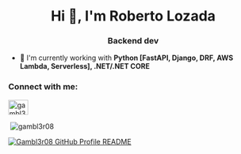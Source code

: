 <h1 align="center">Hi 👋, I'm Roberto Lozada</h1>
<h3 align="center">Backend dev</h3>

- 🌱 I'm currently working with **Python [FastAPI, Django, DRF, AWS Lambda, Serverless], .NET/.NET CORE**

<h3 align="left">Connect with me:</h3>
<p align="left">
<a href="https://dev.to/gambl3r08" target="blank"><img align="center" src="https://cdn.jsdelivr.net/npm/simple-icons@3.0.1/icons/dev-dot-to.svg" alt="gambl3r08" height="30" width="40" /></a>
</p>


<p>&nbsp;<img align="center" src="https://github-readme-stats.vercel.app/api?username=gambl3r08&show_icons=true&locale=en" alt="gambl3r08" /></p>

<a href="https://github.com/Gambl3r08">
  <picture>
    <source media="(prefers-color-scheme: dark)" srcset="https://raw.githubusercontent.com/Gambl3r08/Gambl3r08/main/dark_mode.svg">
    <img alt="Gambl3r08 GitHub Profile README" src="https://raw.githubusercontent.com/Gambl3r08/Gambl3r08/main/light_mode.svg">
  </picture>
</a>


